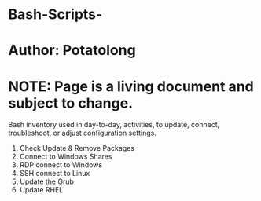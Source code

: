 # Bash-Scripts-
# Author: Potatolong
# NOTE: Page is a living document and subject to change.

Bash inventory used in day-to-day, activities, to update, connect, troubleshoot, or adjust configuration settings.

1. Check Update & Remove Packages
2. Connect to Windows Shares
3. RDP connect to Windows
4. SSH connect to Linux
5. Update the Grub
6. Update RHEL
